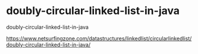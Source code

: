 # doubly-circular-linked-list-in-java
doubly-circular-linked-list-in-java

https://www.netsurfingzone.com/datastructures/linkedlist/circularlinkedlist/doubly-circular-linked-list-in-java/
